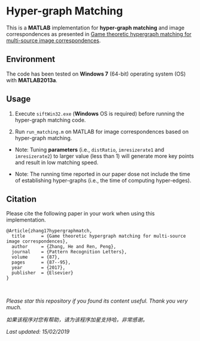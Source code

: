 # Hyper-graph Matching

This is a **MATLAB** implementation for **hyper-graph matching** and image correspondences as presented in [Game theoretic hypergraph matching for multi-source image correspondences](https://www.researchgate.net/publication/305696390_Game_Theoretic_Hypergraph_Matching_for_Multi-source_Image_Correspondences). 

## Environment

The code has been tested on **Windows 7** (64-bit) operating system (OS) with **MATLAB2013a**.

## Usage

1. Execute `siftWin32.exe` (**Windows** OS is required) before running the hyper-graph matching code.

2. Run `run_matching.m` on MATLAB for image correspondences based on hyper-graph matching.

- Note: Tuning **parameters** (i.e., `distRatio`, `imresizerate1` and `imresizerate2`) to larger value (less than 1) will generate more key points and result in low matching speed.

- Note: The running time reported in our paper dose not include the time of establishing hyper-graphs (i.e., the time of computing hyper-edges).

## Citation

Please cite the following paper in your work when using this implementation.

    @Article{zhang17hypergraphmatch,
      title      = {Game theoretic hypergraph matching for multi-source image correspondences},
      author     = {Zhang, He and Ren, Peng},
      journal    = {Pattern Recognition Letters},
      volume     = {87},
      pages      = {87--95},
      year       = {2017},
      publisher  = {Elsevier}
    }

</br>

<i>Please star this repository if you found its content useful. Thank you very much.</i>

<i>如果该程序对您有帮助，请为该程序加星支持哈，非常感谢。</i>

<i>Last updated: 15/02/2019</i>

